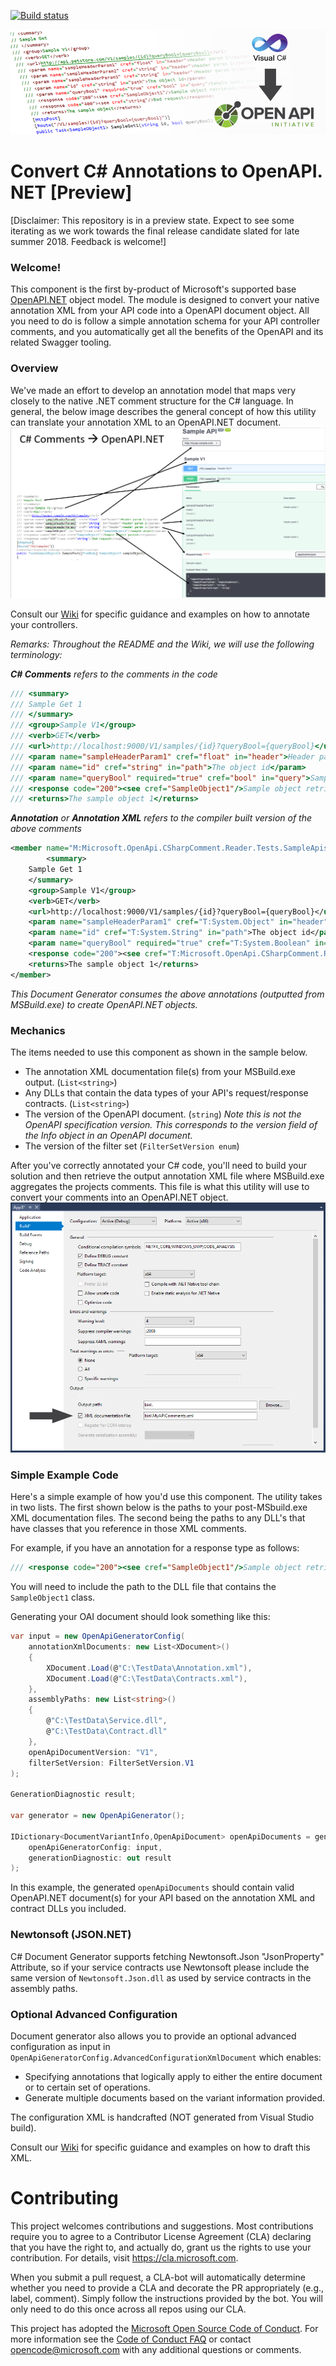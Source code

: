 

[![Build status](https://ci.appveyor.com/api/projects/status/capxc7p5cvyrq21w/branch/master?svg=true)](https://ci.appveyor.com/project/MicrosoftOpenAPINETAdmin/openapi-net-csharpcomment/branch/master)

![C# Annotation Document Generator](docs/images/banner.png "Convert /// C# Comments --> OpenAPI.NET")

# Convert C# Annotations to OpenAPI.NET [Preview]
[Disclaimer: This repository is in a preview state. Expect to see some iterating as we work towards the final release candidate slated for late summer 2018. Feedback is welcome!]


### Welcome!
This component is the first by-product of Microsoft's supported base [OpenAPI.NET](http://aka.ms/openapi) object model. The module is designed to convert your native annotation XML from your API code into a OpenAPI document object. All you need to do is follow a simple annotation schema for your API controller comments, and you automatically get all the benefits of the OpenAPI and its related Swagger tooling.

### Overview

We've made an effort to develop an annotation model that maps very closely to the native .NET comment structure for the C# language. In general, the below image describes the general concept of how this utility can translate your annotation XML to an OpenAPI.NET document.
![Convert Comments to OpenAPI](docs/images/comment-oai-map.png "Map /// C# Comments --> OpenAPI.NET")

Consult our [Wiki](https://github.com/Microsoft/OpenAPI.NET.CSharpAnnotations/wiki) for specific guidance and examples on how to annotate your controllers.

_Remarks: Throughout the README and the Wiki, we will use the following terminology:_

_**C# Comments** refers to the comments in the code_

```csharp
/// <summary>
/// Sample Get 1
/// </summary>
/// <group>Sample V1</group>
/// <verb>GET</verb>
/// <url>http://localhost:9000/V1/samples/{id}?queryBool={queryBool}</url>
/// <param name="sampleHeaderParam1" cref="float" in="header">Header param 1</param>
/// <param name="id" cref="string" in="path">The object id</param>
/// <param name="queryBool" required="true" cref="bool" in="query">Sample query boolean</param>
/// <response code="200"><see cref="SampleObject1"/>Sample object retrieved</response>
/// <returns>The sample object 1</returns>
```

_**Annotation** or **Annotation XML** refers to the compiler built version of the above comments_

```xml
<member name="M:Microsoft.OpenApi.CSharpComment.Reader.Tests.SampleApis.Controllers.SampleControllerV1.SampleGet1(System.String,System.Boolean)">
        <summary>
	Sample Get 1
	</summary>
	<group>Sample V1</group>
	<verb>GET</verb>
	<url>http://localhost:9000/V1/samples/{id}?queryBool={queryBool}</url>
	<param name="sampleHeaderParam1" cref="T:System.Object" in="header">Header param 1</param>
	<param name="id" cref="T:System.String" in="path">The object id</param>
	<param name="queryBool" required="true" cref="T:System.Boolean" in="query">Sample query boolean</param>
	<response code="200"><see cref="T:Microsoft.OpenApi.CSharpComment.Reader.Tests.Contracts.SampleObject1"/>Sample object retrieved</response>
	<returns>The sample object 1</returns>
</member>
```

_This Document Generator consumes the above annotations (outputted from MSBuild.exe) to create OpenAPI.NET objects._

### Mechanics
The items needed to use this component as shown in the sample below.
- The annotation XML documentation file(s) from your MSBuild.exe output. (`List<string>`)
- Any DLLs that contain the data types of your API's request/response contracts. (`List<string>`)
- The version of the OpenAPI document. (`string`) _Note this is not the OpenAPI specification version. This corresponds to the version field of the Info object in an OpenAPI document._
- The version of the filter set (`FilterSetVersion enum`)

After you've correctly annotated your C# code, you'll need to build your solution and then retrieve the output annotation XML file where MSBuild.exe aggregates the projects comments. This file is what this utility will use to convert your comments into an OpenAPI.NET object.
![Enable Comment Output](docs/images/vs-enable.png "Output comments from MSBuild.exe")

### Simple Example Code
Here's a simple example of how you'd use this component. The utility takes in two lists. The first shown below is the paths to your post-MSbuild.exe XML documentation files. The second being the paths to any DLL's that have classes that you reference in those XML comments.

For example, if you have an annotation for a response type as follows:
```csharp
/// <response code="200"><see cref="SampleObject1"/>Sample object retrieved</response>
```
You will need to include the path to the DLL file that contains the `SampleObject1` class. 

Generating your OAI document should look something like this:
```csharp
var input = new OpenApiGeneratorConfig(
    annotationXmlDocuments: new List<XDocument>()
    {
        XDocument.Load(@"C:\TestData\Annotation.xml"),
        XDocument.Load(@"C:\TestData\Contracts.xml"),
    },
    assemblyPaths: new List<string>()
    {
        @"C:\TestData\Service.dll",
        @"C:\TestData\Contract.dll"
    },
    openApiDocumentVersion: "V1",
    filterSetVersion: FilterSetVersion.V1
);

GenerationDiagnostic result;

var generator = new OpenApiGenerator();

IDictionary<DocumentVariantInfo,OpenApiDocument> openApiDocuments = generator.GenerateDocuments(
    openApiGeneratorConfig: input,
    generationDiagnostic: out result
);
```
In this example, the generated `openApiDocuments` should contain valid OpenAPI.NET document(s) for your API based on the annotation XML and contract DLLs you included.

### Newtonsoft (JSON.NET)
C# Document Generator supports fetching Newtonsoft.Json "JsonProperty" Attribute, so if your service contracts use Newtonsoft please include the same version of `Newtonsoft.Json.dll` as used by service contracts in the assembly paths.

### Optional Advanced Configuration
Document generator also allows you to provide an optional advanced configuration as input in `OpenApiGeneratorConfig.AdvancedConfigurationXmlDocument`
which enables:

- Specifying annotations that logically apply to either the entire document or to certain set of operations.
- Generate multiple documents based on the variant information provided.

The configuration XML is handcrafted (NOT generated from Visual Studio build).

Consult our [Wiki](https://github.com/Microsoft/OpenAPI.NET.CSharpAnnotations/wiki/Advanced-Configuration-XML) for specific guidance and examples on how to draft this XML.

# Contributing
This project welcomes contributions and suggestions.  Most contributions require you to agree to a
Contributor License Agreement (CLA) declaring that you have the right to, and actually do, grant us
the rights to use your contribution. For details, visit https://cla.microsoft.com.

When you submit a pull request, a CLA-bot will automatically determine whether you need to provide
a CLA and decorate the PR appropriately (e.g., label, comment). Simply follow the instructions
provided by the bot. You will only need to do this once across all repos using our CLA.

This project has adopted the [Microsoft Open Source Code of Conduct](https://opensource.microsoft.com/codeofconduct/).
For more information see the [Code of Conduct FAQ](https://opensource.microsoft.com/codeofconduct/faq/) or
contact [opencode@microsoft.com](mailto:opencode@microsoft.com) with any additional questions or comments.

